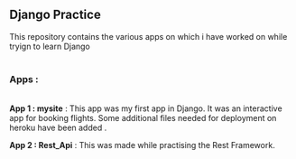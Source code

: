Django Practice
----------------------------------------------------------------------
This repository contains the various apps on which i have worked on while tryign to learn Django
<br><br>
<h3>Apps :</h3>
<br>
<b>App 1 : mysite</b> : This app was my first app in Django. It was an interactive app for booking flights. Some additional files needed for deployment on heroku have been added .

<b>App 2 : Rest_Api</b> : This was made while practising the Rest Framework. 